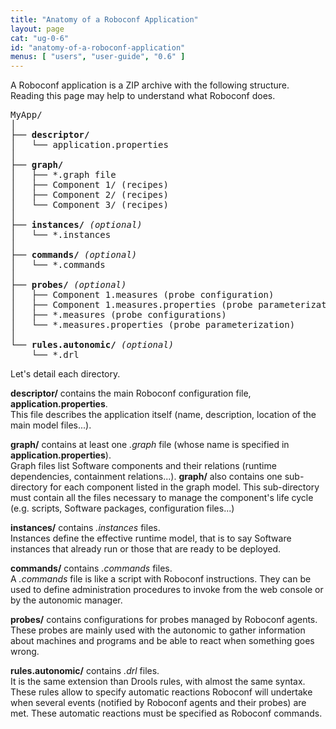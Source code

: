 ```yaml
---
title: "Anatomy of a Roboconf Application"
layout: page
cat: "ug-0-6"
id: "anatomy-of-a-roboconf-application"
menus: [ "users", "user-guide", "0.6" ]
---
```


A Roboconf application is a ZIP archive with the following structure.  
Reading this page may help to understand what Roboconf does.

<pre class="file-hierarchy">
MyApp/
│
├── <strong>descriptor/</strong>
│	└── application.properties
│
├── <strong>graph/</strong>
│	├── *.graph file
│	├── Component 1/ (recipes)
│	├── Component 2/ (recipes)
│	└── Component 3/ (recipes)
│
├── <strong>instances/</strong> <i>(optional)</i>
│	└── *.instances
│
├── <strong>commands/</strong> <i>(optional)</i>
│	└── *.commands
│
├── <strong>probes/</strong> <i>(optional)</i>
│	├── Component 1.measures (probe configuration)
│	├── Component 1.measures.properties (probe parameterization)
│	├── *.measures (probe configurations)
│	└── *.measures.properties (probe parameterization)
│
└── <strong>rules.autonomic/</strong> <i>(optional)</i>
 	└── *.drl
</pre>

Let's detail each directory.  

**descriptor/** contains the main Roboconf configuration file, **application.properties**.  
This file describes the application itself (name, description, location of the main model files...).

**graph/** contains at least one *.graph* file (whose name is specified in **application.properties**).  
Graph files list Software components and their relations (runtime dependencies, containment relations...).
**graph/** also contains one sub-directory for each component listed in the graph model.
This sub-directory must contain all the files necessary to manage the component's life cycle 
(e.g. scripts, Software packages, configuration files...)

**instances/** contains *.instances* files.  
Instances define the effective runtime model, that is to say Software instances that already run
or those that are ready to be deployed.

**commands/** contains *.commands* files.  
A *.commands* file is like a script with Roboconf instructions. They can be used to define administration
procedures to invoke from the web console or by the autonomic manager.

**probes/** contains configurations for probes managed by Roboconf agents.  
These probes are mainly used with the autonomic to gather information about machines and programs
and be able to react when something goes wrong.

**rules.autonomic/** contains *.drl* files.  
It is the same extension than Drools rules, with almost the same syntax. These rules allow to specify
automatic reactions Roboconf will undertake when several events (notified by Roboconf agents and their probes)
are met. These automatic reactions must be specified as Roboconf commands.
